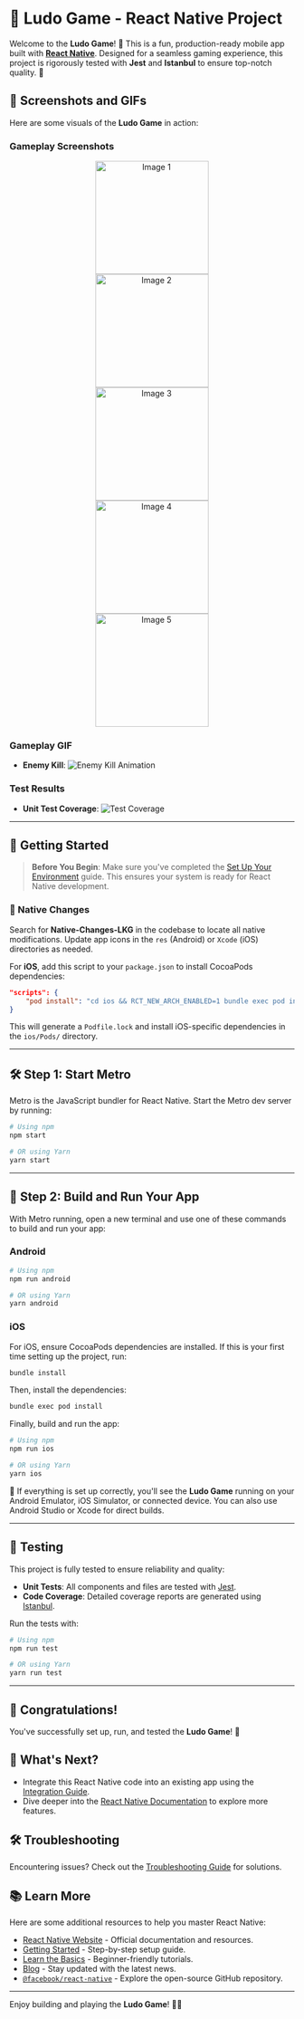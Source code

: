 # 🎲 Ludo Game - React Native Project

Welcome to the **Ludo Game**! 🎉 This is a fun, production-ready mobile app built with [**React Native**](https://reactnative.dev). Designed for a seamless gaming experience, this project is rigorously tested with **Jest** and **Istanbul** to ensure top-notch quality. 🚀

## 📸 Screenshots and GIFs

Here are some visuals of the **Ludo Game** in action:

### Gameplay Screenshots

<p align="center">
    <img src="https://github.com/user-attachments/assets/e8a6c0de-c191-4a62-b9c6-eca0c1cd3ccb" alt="Image 1" width="200"><br>
    <img src="https://github.com/user-attachments/assets/6bb1224a-488c-4a1f-acea-d1de7b65b85d" alt="Image 2" width="200"><br>
    <img src="https://github.com/user-attachments/assets/09dfa5b8-b980-44af-a2a7-f3b2a7e2c218" alt="Image 3" width="200"><br>
    <img src="https://github.com/user-attachments/assets/6be6852b-3b64-4701-8afa-1f8331f8fd23" alt="Image 4" width="200"><br>
    <img src="https://github.com/user-attachments/assets/24e5e70c-6cad-431f-9f30-7035d584ccce" alt="Image 5" width="200"><br>
</p>

### Gameplay GIF

- **Enemy Kill**:
  ![Enemy Kill Animation](https://github.com/user-attachments/assets/fc52c0ea-f566-4906-804c-3bcb9d3aa823)

### Test Results

- **Unit Test Coverage**:
  ![Test Coverage](https://github.com/user-attachments/assets/22b055be-45af-470b-b3cd-37459882be3d)

---

## 🚀 Getting Started

> **Before You Begin**: Make sure you've completed the [Set Up Your Environment](https://reactnative.dev/docs/set-up-your-environment) guide. This ensures your system is ready for React Native development.

### 🔧 Native Changes

Search for **Native-Changes-LKG** in the codebase to locate all native modifications. Update app icons in the `res` (Android) or `Xcode` (iOS) directories as needed.

For **iOS**, add this script to your `package.json` to install CocoaPods dependencies:

```json
"scripts": {
    "pod install": "cd ios && RCT_NEW_ARCH_ENABLED=1 bundle exec pod install"
}
```

This will generate a `Podfile.lock` and install iOS-specific dependencies in the `ios/Pods/` directory.

---

## 🛠️ Step 1: Start Metro

Metro is the JavaScript bundler for React Native. Start the Metro dev server by running:

```sh
# Using npm
npm start

# OR using Yarn
yarn start
```

---

## 📱 Step 2: Build and Run Your App

With Metro running, open a new terminal and use one of these commands to build and run your app:

### Android

```sh
# Using npm
npm run android

# OR using Yarn
yarn android
```

### iOS

For iOS, ensure CocoaPods dependencies are installed. If this is your first time setting up the project, run:

```sh
bundle install
```

Then, install the dependencies:

```sh
bundle exec pod install
```

Finally, build and run the app:

```sh
# Using npm
npm run ios

# OR using Yarn
yarn ios
```

🎉 If everything is set up correctly, you'll see the **Ludo Game** running on your Android Emulator, iOS Simulator, or connected device. You can also use Android Studio or Xcode for direct builds.

---

## 🧪 Testing

This project is fully tested to ensure reliability and quality:

- **Unit Tests**: All components and files are tested with [Jest](https://jestjs.io).
- **Code Coverage**: Detailed coverage reports are generated using [Istanbul](https://istanbul.js.org).

Run the tests with:

```sh
# Using npm
npm run test

# OR using Yarn
yarn run test
```

---

## 🎉 Congratulations!

You've successfully set up, run, and tested the **Ludo Game**! 🥳

## 🌟 What's Next?

- Integrate this React Native code into an existing app using the [Integration Guide](https://reactnative.dev/docs/integration-with-existing-apps).
- Dive deeper into the [React Native Documentation](https://reactnative.dev/docs/getting-started) to explore more features.

## 🛠️ Troubleshooting

Encountering issues? Check out the [Troubleshooting Guide](https://reactnative.dev/docs/troubleshooting) for solutions.

## 📚 Learn More

Here are some additional resources to help you master React Native:

- [React Native Website](https://reactnative.dev) - Official documentation and resources.
- [Getting Started](https://reactnative.dev/docs/environment-setup) - Step-by-step setup guide.
- [Learn the Basics](https://reactnative.dev/docs/getting-started) - Beginner-friendly tutorials.
- [Blog](https://reactnative.dev/blog) - Stay updated with the latest news.
- [`@facebook/react-native`](https://github.com/facebook/react-native) - Explore the open-source GitHub repository.

---

Enjoy building and playing the **Ludo Game**! 🎲✨
